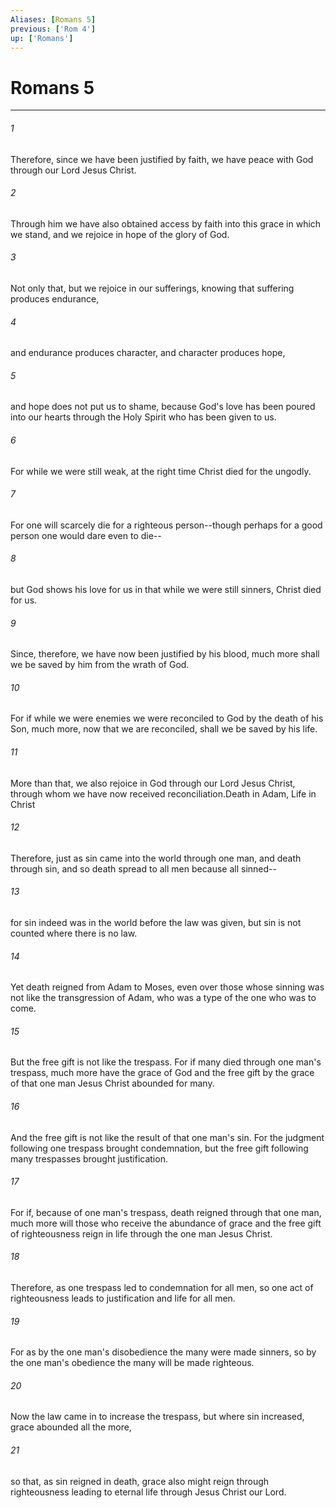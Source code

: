 ```yaml
---
Aliases: [Romans 5]
previous: ['Rom 4']
up: ['Romans']
---
```

# Romans 5

***

 

###### 1 
Therefore, since we have been justified by faith, we have peace with God through our Lord Jesus Christ. 
 

###### 2 
Through him we have also obtained access by faith into this grace in which we stand, and we rejoice in hope of the glory of God. 
 

###### 3 
Not only that, but we rejoice in our sufferings, knowing that suffering produces endurance, 
 

###### 4 
and endurance produces character, and character produces hope, 
 

###### 5 
and hope does not put us to shame, because God's love has been poured into our hearts through the Holy Spirit who has been given to us.
 
 

###### 6 
For while we were still weak, at the right time Christ died for the ungodly. 
 

###### 7 
For one will scarcely die for a righteous person--though perhaps for a good person one would dare even to die-- 
 

###### 8 
but God shows his love for us in that while we were still sinners, Christ died for us. 
 

###### 9 
Since, therefore, we have now been justified by his blood, much more shall we be saved by him from the wrath of God. 
 

###### 10 
For if while we were enemies we were reconciled to God by the death of his Son, much more, now that we are reconciled, shall we be saved by his life. 
 

###### 11 
More than that, we also rejoice in God through our Lord Jesus Christ, through whom we have now received reconciliation.Death in Adam, Life in Christ
 
 

###### 12 
Therefore, just as sin came into the world through one man, and death through sin, and so death spread to all men because all sinned-- 
 

###### 13 
for sin indeed was in the world before the law was given, but sin is not counted where there is no law. 
 

###### 14 
Yet death reigned from Adam to Moses, even over those whose sinning was not like the transgression of Adam, who was a type of the one who was to come.
 
 

###### 15 
But the free gift is not like the trespass. For if many died through one man's trespass, much more have the grace of God and the free gift by the grace of that one man Jesus Christ abounded for many. 
 

###### 16 
And the free gift is not like the result of that one man's sin. For the judgment following one trespass brought condemnation, but the free gift following many trespasses brought justification. 
 

###### 17 
For if, because of one man's trespass, death reigned through that one man, much more will those who receive the abundance of grace and the free gift of righteousness reign in life through the one man Jesus Christ.
 
 

###### 18 
Therefore, as one trespass led to condemnation for all men, so one act of righteousness leads to justification and life for all men. 
 

###### 19 
For as by the one man's disobedience the many were made sinners, so by the one man's obedience the many will be made righteous. 
 

###### 20 
Now the law came in to increase the trespass, but where sin increased, grace abounded all the more, 
 

###### 21 
so that, as sin reigned in death, grace also might reign through righteousness leading to eternal life through Jesus Christ our Lord.
 
